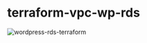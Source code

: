 # terraform-vpc-wp-rds

![wordpress-rds-terraform](https://github.com/harsh2478/terraform-vpc-wp-rds/assets/141814041/8b9cad76-3025-45c4-9526-e9e1eb67f682)
